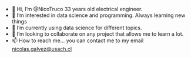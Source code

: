 - 👋 Hi, I’m @NicoTruco 33 years old electrical engineer.
- 👀 I’m interested in data science and programming. Always learning new things
- 🌱 I’m currently using data science for different topics.
- 💞️ I’m looking to collaborate on any project that allows me to learn a lot.
- 📫 How to reach me... you can contact me to my email nicolas.galvez@usach.cl

<!---
NicoTruco/NicoTruco is a ✨ special ✨ repository because its `README.md` (this file) appears on your GitHub profile.
You can click the Preview link to take a look at your changes.
--->
